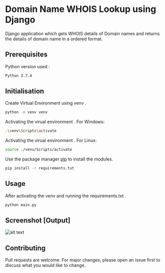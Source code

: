 # Domain Name WHOIS Lookup using Django

Django application which gets WHOIS details of Domain names and returns the details of domain name in a ordered format. 

## Prerequisites
  Python version used  : 
```bash 
Python 3.7.4
```
## Initialisation

Create Virtual Environment using venv .

```bash
python -m venv venv
```
Activating the virual environment .
For Windows:
```bash
.\venv\Scripts\activate
```
Activating the virual environment .
For Linux:
```bash
source ./venv/Scripts/activate
```
Use the package manager [pip](https://pip.pypa.io/en/stable/) to install the modules.

```bash
pip install -r requirements.txt
```
## Usage

After activating the venv and running the requirements.txt .

```bash
python main.py
```
## Screenshot [Output]

![alt text](https://github.com/[username]/[reponame]/blob/[branch]/screenshot-output.png?raw=true)


## Contributing
Pull requests are welcome. For major changes, please open an issue first to discuss what you would like to change.
